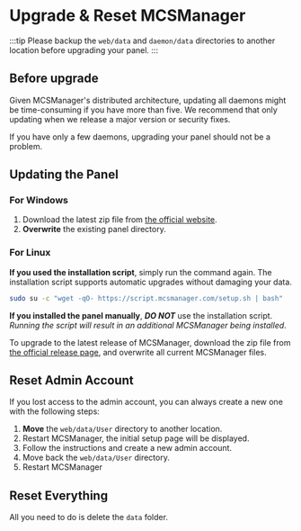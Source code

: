 # Upgrade & Reset MCSManager

:::tip
Please backup the `web/data` and `daemon/data` directories to another location before upgrading your panel.
:::

## Before upgrade

Given MCSManager's distributed architecture, updating all daemons might be time-consuming if you have more than five. We recommend that only updating when we release a major version or security fixes.

If you have only a few daemons, upgrading your panel should not be a problem.

## Updating the Panel

### For Windows

1. Download the latest zip file from [the official website](https://mcsmanager.com).
2. **Overwrite** the existing panel directory.

### For Linux

**If you used the installation script**, simply run the command again. The installation script supports automatic upgrades without damaging your data.

```bash
sudo su -c "wget -qO- https://script.mcsmanager.com/setup.sh | bash"
```

**If you installed the panel manually**, **_DO NOT_** use the installation script. _Running the script will result in an additional MCSManager being installed_.

To upgrade to the latest release of MCSManager, download the zip file from [the official release page](https://github.com/MCSManager/MCSManager/releases/latest), and overwrite all current MCSManager files.

## Reset Admin Account

If you lost access to the admin account, you can always create a new one with the following steps:

1. **Move** the `web/data/User` directory to another location.
2. Restart MCSManager, the initial setup page will be displayed.
3. Follow the instructions and create a new admin account.
4. Move back the `web/data/User` directory.
5. Restart MCSManager

## Reset Everything

All you need to do is delete the `data` folder.
